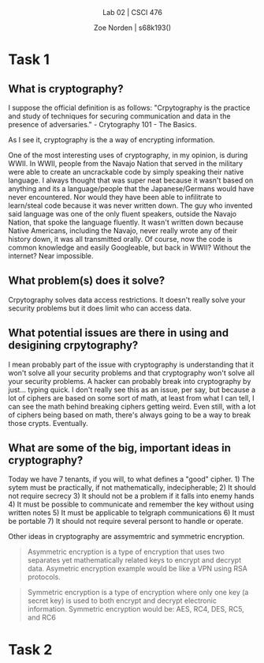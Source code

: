 
<div align="center">Lab 02 | CSCI 476
  
Zoe Norden | s68k193() 
</div>


# Task 1


## What is cryptography?

I suppose the official definition is as follows: 
"Crpytography is the practice and study of techniques for securing communication and data in the presence of adversaries." - Crytography 101 - The Basics. 

As I see it, cryptography is the a way of encrypting information. 

One of the most interesting uses of cryptography, in my opinion, is during WWII. In WWII, people from the Navajo Nation that served in the military were able to create an uncrackable code by simply speaking their native language. I always thought that was super neat because it wasn't based on anything and its a language/people that the Japanese/Germans would have never encountered. Nor would they have been able to infilitrate to learn/steal code because it was never written down. The guy who invented said language was one of the only fluent speakers, outside the Navajo Nation, that spoke the language fluently. It wasn't written down because Native Americans, including the Navajo, never really wrote any of their history down, it was all transmitted orally. Of course, now the code is common knowledge and easily Googleable, but back in WWII? Without the internet? Near impossible. 

## What problem(s) does it solve?

Crpytography solves data access restrictions. It doesn't really solve your security problems but it does limit who can access data. 

## What potential issues are there in using and desigining crpytography?

I mean probably part of the issue with cryptography is understanding that it won't solve all your security problems and that cryptography won't solve all your security problems. A hacker can probably break into cryptography by just... typing quick. I don't really see this as an issue, per say, but because a lot of ciphers are based on some sort of math, at least from what I can tell, I can see the math behind breaking ciphers getting weird. Even still, with a lot of ciphers being based on math, there's always going to be a way to break those crypts. Eventually. 


## What are some of the big, important ideas in cryptography?

Today we have 7 tenants, if you will, to what defines a "good" cipher. 
      1) The sytem must be practically, if not mathematically, indecipherable;
      2) It should not require secrecy 
      3) It should not be a problem if it falls into enemy hands
      4) It must be possible to communicate and remember the key without using written notes
      5) It must be applicable to telgraph communications
      6) It must be portable
      7) It should not require several persont to handle or operate. 

Other ideas in cryptography are assymemtric and symmetric encryption. 

> Asymmetric encryption is a type of encryption that uses two separates yet mathematically related keys to encrypt and decrypt data.
Asymetric encryption example would be like a VPN using RSA protocols. 

> Symmetric encryption is a type of encryption where only one key (a secret key) is used to both encrypt and decrypt electronic information. 
Symmetric encryption would be: AES, RC4, DES, RC5, and RC6


# Task 2



